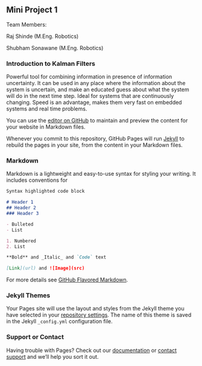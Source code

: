 ## Mini Project 1

Team Members:

Raj Shinde (M.Eng. Robotics)

Shubham Sonawane (M.Eng. Robotics)

### Introduction to Kalman Filters

Powerful tool for combining information in presence of information uncertainty. It can be used in any place where the information about the system is uncertain, and make an educated guess about what the system will do in the next time step. 
Ideal for systems that are continuously changing. Speed is an advantage, makes them very fast on embedded systems and real time problems. 



You can use the [editor on GitHub](https://github.com/shubham1925/Kalman-Filter/edit/gh-pages/index.md) to maintain and preview the content for your website in Markdown files.

Whenever you commit to this repository, GitHub Pages will run [Jekyll](https://jekyllrb.com/) to rebuild the pages in your site, from the content in your Markdown files.

### Markdown

Markdown is a lightweight and easy-to-use syntax for styling your writing. It includes conventions for

```markdown
Syntax highlighted code block

# Header 1
## Header 2
### Header 3

- Bulleted
- List

1. Numbered
2. List

**Bold** and _Italic_ and `Code` text

[Link](url) and ![Image](src)
```

For more details see [GitHub Flavored Markdown](https://guides.github.com/features/mastering-markdown/).

### Jekyll Themes

Your Pages site will use the layout and styles from the Jekyll theme you have selected in your [repository settings](https://github.com/shubham1925/Kalman-Filter/settings). The name of this theme is saved in the Jekyll `_config.yml` configuration file.

### Support or Contact

Having trouble with Pages? Check out our [documentation](https://docs.github.com/categories/github-pages-basics/) or [contact support](https://github.com/contact) and we’ll help you sort it out.
